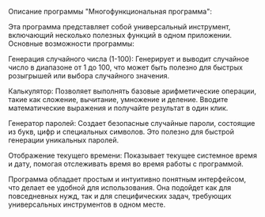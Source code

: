 Описание программы "Многофункциональная программа":

Эта программа представляет собой универсальный инструмент, включающий несколько полезных функций в одном приложении. Основные возможности программы:

Генерация случайного числа (1-100): Генерирует и выводит случайное число в диапазоне от 1 до 100, что может быть полезно для быстрых розыгрышей или выбора случайного значения.

Калькулятор: Позволяет выполнять базовые арифметические операции, такие как сложение, вычитание, умножение и деление. Вводите математические выражения и получайте результат в один клик.

Генератор паролей: Создает безопасные случайные пароли, состоящие из букв, цифр и специальных символов. Это полезно для быстрой генерации уникальных паролей.

Отображение текущего времени: Показывает текущее системное время и дату, помогая отслеживать время во время работы с программой.

Программа обладает простым и интуитивно понятным интерфейсом, что делает ее удобной для использования. Она подойдет как для повседневных нужд, так и для специфических задач, требующих универсальных инструментов в одном месте.

